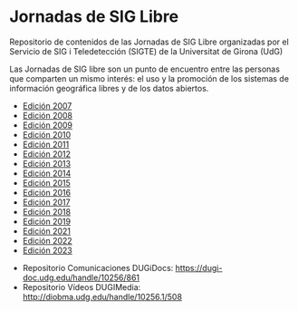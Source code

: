 # Jornadas de SIG Libre

Repositorio de contenidos de las Jornadas de SIG Libre organizadas por el Servicio de SIG i Teledetección (SIGTE) de la Universitat de Girona (UdG)

Las Jornadas de SIG libre son un punto de encuentro entre las personas que comparten un mismo interés: el uso y la promoción de los sistemas de información geográfica libres y de los datos abiertos.

- [Edición 2007](2007)
- [Edición 2008](2008)
- [Edición 2009](2009)
- [Edición 2010](2010)
- [Edición 2011](2011)
- [Edición 2012](2012)
- [Edición 2013](2013)
- [Edición 2014](2014)
- [Edición 2015](2015)
- [Edición 2016](2016)
- [Edición 2017](2017)
- [Edición 2018](2018)
- [Edición 2019](2019)
- [Edición 2021](2021)
- [Edición 2022](2022)
- [Edición 2023](2023)

* Repositorio Comunicaciones DUGiDocs: https://dugi-doc.udg.edu/handle/10256/861
* Repositorio Vídeos DUGIMedia: http://diobma.udg.edu/handle/10256.1/508
